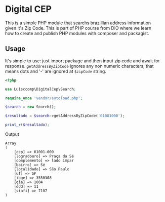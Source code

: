 # Digital CEP

This is a simple PHP module that searchs brazillian address information given it's Zip Code. This is part
of PHP course from DIO where we learn how to create and publish PHP modules with composer and packagist.

## Usage

It's simple to use: just import package and then input zip code and await for response. `getAddressByZipCode` ignores any non numeric characters, that means dots and '-' are ignored at `$zipCode` string.

```php
<?php

use Luisccomp\DigitalCep\Search;

require_once 'vendor/autoload.php';

$search = new Search();

$resultado = $search->getAddressByZipCode('01001000');

print_r($resultado);
```

Output

```
Array
(
    [cep] => 01001-000
    [logradouro] => Praça da Sé
    [complemento] => lado ímpar
    [bairro] => Sé
    [localidade] => São Paulo
    [uf] => SP
    [ibge] => 3550308
    [gia] => 1004
    [ddd] => 11
    [siafi] => 7107
)
```
